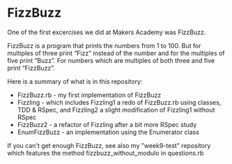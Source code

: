 FizzBuzz
========

One of the first excercises we did at Makers Academy was FizzBuzz.

FizzBuzz is a program that prints the numbers from 1 to 100. But for multiples of three print “Fizz” instead of the number and for the multiples of five print “Buzz”. For numbers which are multiples of both three and five print “FizzBuzz”.

Here is a summary of what is in this repository:

* FizzBuzz.rb - my first implementation of FizzBuzz
* Fizzling - which includes Fizzling1 a redo of FizzBuzz.rb using classes, TDD & RSpec, and Fizzling2 a slight modification of Fizzling1 without RSpec 
* FizzBuzz2 - a refactor of Fizzling after a bit more RSpec study
* EnumFizzBuzz - an implementation using the Enumerator class

If you can't get enough FizzBuzz, see also my "week9-test" repository which features the method fizzbuzz_without_modulo in questions.rb
